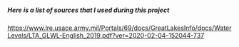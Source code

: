 
##### Here is a list of sources that I used during this project


https://www.lre.usace.army.mil/Portals/69/docs/GreatLakesInfo/docs/WaterLevels/LTA_GLWL-English_2019.pdf?ver=2020-02-04-152044-737
